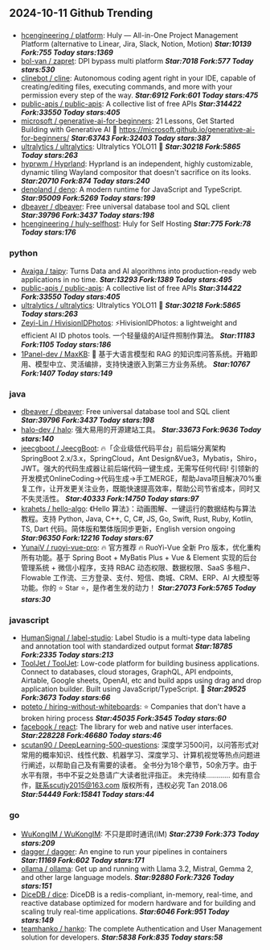 ## 2024-10-11 Github Trending

### 
* [hcengineering / platform](https://github.com/hcengineering/platform): Huly — All-in-One Project Management Platform (alternative to Linear, Jira, Slack, Notion, Motion) ***Star:10139 Fork:755 Today stars:1369***
* [bol-van / zapret](https://github.com/bol-van/zapret): DPI bypass multi platform ***Star:7018 Fork:577 Today stars:530***
* [clinebot / cline](https://github.com/clinebot/cline): Autonomous coding agent right in your IDE, capable of creating/editing files, executing commands, and more with your permission every step of the way. ***Star:6912 Fork:601 Today stars:475***
* [public-apis / public-apis](https://github.com/public-apis/public-apis): A collective list of free APIs ***Star:314422 Fork:33550 Today stars:405***
* [microsoft / generative-ai-for-beginners](https://github.com/microsoft/generative-ai-for-beginners): 21 Lessons, Get Started Building with Generative AI 🔗 https://microsoft.github.io/generative-ai-for-beginners/ ***Star:63743 Fork:32403 Today stars:387***
* [ultralytics / ultralytics](https://github.com/ultralytics/ultralytics): Ultralytics YOLO11 🚀 ***Star:30218 Fork:5865 Today stars:263***
* [hyprwm / Hyprland](https://github.com/hyprwm/Hyprland): Hyprland is an independent, highly customizable, dynamic tiling Wayland compositor that doesn't sacrifice on its looks. ***Star:20710 Fork:874 Today stars:240***
* [denoland / deno](https://github.com/denoland/deno): A modern runtime for JavaScript and TypeScript. ***Star:95009 Fork:5269 Today stars:199***
* [dbeaver / dbeaver](https://github.com/dbeaver/dbeaver): Free universal database tool and SQL client ***Star:39796 Fork:3437 Today stars:198***
* [hcengineering / huly-selfhost](https://github.com/hcengineering/huly-selfhost): Huly for Self Hosting ***Star:775 Fork:78 Today stars:176***

### python
* [Avaiga / taipy](https://github.com/Avaiga/taipy): Turns Data and AI algorithms into production-ready web applications in no time. ***Star:13293 Fork:1389 Today stars:495***
* [public-apis / public-apis](https://github.com/public-apis/public-apis): A collective list of free APIs ***Star:314422 Fork:33550 Today stars:405***
* [ultralytics / ultralytics](https://github.com/ultralytics/ultralytics): Ultralytics YOLO11 🚀 ***Star:30218 Fork:5865 Today stars:263***
* [Zeyi-Lin / HivisionIDPhotos](https://github.com/Zeyi-Lin/HivisionIDPhotos): ⚡️HivisionIDPhotos: a lightweight and efficient AI ID photos tools. 一个轻量级的AI证件照制作算法。 ***Star:11183 Fork:1105 Today stars:186***
* [1Panel-dev / MaxKB](https://github.com/1Panel-dev/MaxKB): 🚀 基于大语言模型和 RAG 的知识库问答系统。开箱即用、模型中立、灵活编排，支持快速嵌入到第三方业务系统。 ***Star:10767 Fork:1407 Today stars:149***

### java
* [dbeaver / dbeaver](https://github.com/dbeaver/dbeaver): Free universal database tool and SQL client ***Star:39796 Fork:3437 Today stars:198***
* [halo-dev / halo](https://github.com/halo-dev/halo): 强大易用的开源建站工具。 ***Star:33673 Fork:9636 Today stars:140***
* [jeecgboot / JeecgBoot](https://github.com/jeecgboot/JeecgBoot): 🔥「企业级低代码平台」前后端分离架构SpringBoot 2.x/3.x，SpringCloud，Ant Design&Vue3，Mybatis，Shiro，JWT。强大的代码生成器让前后端代码一键生成，无需写任何代码! 引领新的开发模式OnlineCoding->代码生成->手工MERGE，帮助Java项目解决70%重复工作，让开发更关注业务，既能快速提高效率，帮助公司节省成本，同时又不失灵活性。 ***Star:40333 Fork:14750 Today stars:97***
* [krahets / hello-algo](https://github.com/krahets/hello-algo): 《Hello 算法》：动画图解、一键运行的数据结构与算法教程。支持 Python, Java, C++, C, C#, JS, Go, Swift, Rust, Ruby, Kotlin, TS, Dart 代码。简体版和繁体版同步更新，English version ongoing ***Star:96350 Fork:12216 Today stars:67***
* [YunaiV / ruoyi-vue-pro](https://github.com/YunaiV/ruoyi-vue-pro): 🔥 官方推荐 🔥 RuoYi-Vue 全新 Pro 版本，优化重构所有功能。基于 Spring Boot + MyBatis Plus + Vue & Element 实现的后台管理系统 + 微信小程序，支持 RBAC 动态权限、数据权限、SaaS 多租户、Flowable 工作流、三方登录、支付、短信、商城、CRM、ERP、AI 大模型等功能。你的 ⭐️ Star ⭐️，是作者生发的动力！ ***Star:27073 Fork:5765 Today stars:30***

### javascript
* [HumanSignal / label-studio](https://github.com/HumanSignal/label-studio): Label Studio is a multi-type data labeling and annotation tool with standardized output format ***Star:18785 Fork:2335 Today stars:213***
* [ToolJet / ToolJet](https://github.com/ToolJet/ToolJet): Low-code platform for building business applications. Connect to databases, cloud storages, GraphQL, API endpoints, Airtable, Google sheets, OpenAI, etc and build apps using drag and drop application builder. Built using JavaScript/TypeScript. 🚀 ***Star:29525 Fork:3673 Today stars:66***
* [poteto / hiring-without-whiteboards](https://github.com/poteto/hiring-without-whiteboards): ⭐️ Companies that don't have a broken hiring process ***Star:45035 Fork:3545 Today stars:60***
* [facebook / react](https://github.com/facebook/react): The library for web and native user interfaces. ***Star:228228 Fork:46680 Today stars:46***
* [scutan90 / DeepLearning-500-questions](https://github.com/scutan90/DeepLearning-500-questions): 深度学习500问，以问答形式对常用的概率知识、线性代数、机器学习、深度学习、计算机视觉等热点问题进行阐述，以帮助自己及有需要的读者。 全书分为18个章节，50余万字。由于水平有限，书中不妥之处恳请广大读者批评指正。 未完待续............ 如有意合作，联系scutjy2015@163.com 版权所有，违权必究 Tan 2018.06 ***Star:54449 Fork:15841 Today stars:44***

### go
* [WuKongIM / WuKongIM](https://github.com/WuKongIM/WuKongIM): 不只是即时通讯(IM) ***Star:2739 Fork:373 Today stars:209***
* [dagger / dagger](https://github.com/dagger/dagger): An engine to run your pipelines in containers ***Star:11169 Fork:602 Today stars:171***
* [ollama / ollama](https://github.com/ollama/ollama): Get up and running with Llama 3.2, Mistral, Gemma 2, and other large language models. ***Star:92880 Fork:7326 Today stars:151***
* [DiceDB / dice](https://github.com/DiceDB/dice): DiceDB is a redis-compliant, in-memory, real-time, and reactive database optimized for modern hardware and for building and scaling truly real-time applications. ***Star:6046 Fork:951 Today stars:149***
* [teamhanko / hanko](https://github.com/teamhanko/hanko): The complete Authentication and User Management solution for developers. ***Star:5838 Fork:835 Today stars:58***
